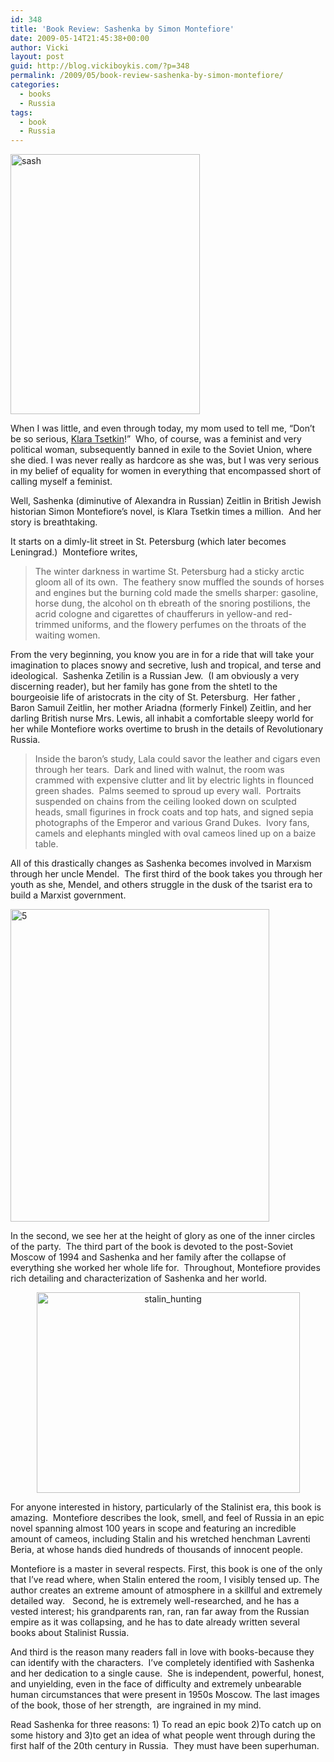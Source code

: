 ```yaml
---
id: 348
title: 'Book Review: Sashenka by Simon Montefiore'
date: 2009-05-14T21:45:38+00:00
author: Vicki
layout: post
guid: http://blog.vickiboykis.com/?p=348
permalink: /2009/05/book-review-sashenka-by-simon-montefiore/
categories:
  - books
  - Russia
tags:
  - book
  - Russia
---
```

[<img class="aligncenter size-full wp-image-349" title="sash" src="http://blog.vickiboykis.com/wp-content/uploads/2009/05/sash.jpg" alt="sash" width="303" height="416" />](http://blog.vickiboykis.com/wp-content/uploads/2009/05/sash.jpg)

When I was little, and even through today, my mom used to tell me, &#8220;Don&#8217;t be so serious, [Klara Tsetkin](http://en.wikipedia.org/wiki/Clara_Zetkin)!&#8221;  Who, of course, was a feminist and very political woman, subsequently banned in exile to the Soviet Union, where she died. I was never really as hardcore as she was, but I was very serious in my belief of equality for women in everything that encompassed short of calling myself a feminist.

Well, Sashenka (diminutive of Alexandra in Russian) Zeitlin in British Jewish historian Simon Montefiore&#8217;s novel, is Klara Tsetkin times a million.  And her story is breathtaking.

It starts on a dimly-lit street in St. Petersburg (which later becomes Leningrad.)  Montefiore writes,

> The winter darkness in wartime St. Petersburg had a sticky arctic gloom all of its own.  The feathery snow muffled the sounds of horses and engines but the burning cold made the smells sharper: gasoline, horse dung, the alcohol on th ebreath of the snoring postilions, the acrid cologne and cigarettes of chaufferurs in yellow-and red-trimmed uniforms, and the flowery perfumes on the throats of the waiting women.

From the very beginning, you know you are in for a ride that will take your imagination to places snowy and secretive, lush and tropical, and terse and ideological.  Sashenka Zetilin is a Russian Jew.  (I am obviously a very discerning reader), but her family has gone from the shtetl to the bourgeoisie life of aristocrats in the city of St. Petersburg.  Her father , Baron Samuil Zeitlin, her mother Ariadna (formerly Finkel) Zeitlin, and her darling British nurse Mrs. Lewis, all inhabit a comfortable sleepy world for her while Montefiore works overtime to brush in the details of Revolutionary Russia.

> Inside the baron&#8217;s study, Lala could savor the leather and cigars even through her tears.  Dark and lined with walnut, the room was crammed with expensive clutter and lit by electric lights in flounced green shades.  Palms seemed to sproud up every wall.  Portraits suspended on chains from the ceiling looked down on sculpted heads, small figurines in frock coats and top hats, and signed sepia photographs of the Emperor and various Grand Dukes.  Ivory fans, camels and elephants mingled with oval cameos lined up on a baize table.

All of this drastically changes as Sashenka becomes involved in Marxism through her uncle Mendel.  The first third of the book takes you through her youth as she, Mendel, and others struggle in the dusk of the tsarist era to build a Marxist government.

[<img class="aligncenter size-full wp-image-354" title="5" src="http://blog.vickiboykis.com/wp-content/uploads/2009/05/5.jpg" alt="5" width="414" height="500" />](http://blog.vickiboykis.com/wp-content/uploads/2009/05/5.jpg)

In the second, we see her at the height of glory as one of the inner circles of the party.  The third part of the book is devoted to the post-Soviet Moscow of 1994 and Sashenka and her family after the collapse of everything she worked her whole life for.  Throughout, Montefiore provides rich detailing and characterization of Sashenka and her world.

<p style="text-align: center;">
  <a href="http://blog.vickiboykis.com/wp-content/uploads/2009/05/stalin_hunting.jpg"><img class="aligncenter size-full wp-image-353" title="stalin_hunting" src="http://blog.vickiboykis.com/wp-content/uploads/2009/05/stalin_hunting.jpg" alt="stalin_hunting" width="421" height="321" /></a>
</p>

For anyone interested in history, particularly of the Stalinist era, this book is amazing.  Montefiore describes the look, smell, and feel of Russia in an epic novel spanning almost 100 years in scope and featuring an incredible amount of cameos, including Stalin and his wretched henchman Lavrenti Beria, at whose hands died hundreds of thousands of innocent people.

Montefiore is a master in several respects. First, this book is one of the only that I&#8217;ve read where, when Stalin entered the room, I visibly tensed up. The author creates an extreme amount of atmosphere in a skillful and extremely detailed way.   Second, he is extremely well-researched, and he has a vested interest; his grandparents ran, ran, ran far away from the Russian empire as it was collapsing, and he has to date already written several books about Stalinist Russia.

And third is the reason many readers fall in love with books-because they can identify with the characters.  I&#8217;ve completely identified with Sashenka and her dedication to a single cause.  She is independent, powerful, honest, and unyielding, even in the face of difficulty and extremely unbearable human circumstances that were present in 1950s Moscow. The last images of the book, those of her strength,  are ingrained in my mind.

Read Sashenka for three reasons: 1) To read an epic book 2)To catch up on some history and 3)to get an idea of what people went through during the first half of the 20th century in Russia.  They must have been superhuman.